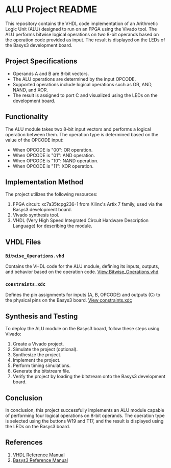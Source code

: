 # ALU Project README

This repository contains the VHDL code implementation of an Arithmetic Logic Unit (ALU) designed to run on an FPGA using the Vivado tool. The ALU performs bitwise logical operations on two 8-bit operands based on the operation code provided as input. The result is displayed on the LEDs of the Basys3 development board.

## Project Specifications
- Operands A and B are 8-bit vectors.
- The ALU operations are determined by the input OPCODE.
- Supported operations include logical operations such as OR, AND, NAND, and XOR.
- The result is assigned to port C and visualized using the LEDs on the development board.

## Functionality
The ALU module takes two 8-bit input vectors and performs a logical operation between them. The operation type is determined based on the value of the OPCODE input:
- When OPCODE is "00": OR operation.
- When OPCODE is "01": AND operation.
- When OPCODE is "10": NAND operation.
- When OPCODE is "11": XOR operation.

## Implementation Method
The project utilizes the following resources:
1. FPGA circuit: xc7a35tcpg236-1 from Xilinx's Artix 7 family, used via the Basys3 development board.
2. Vivado synthesis tool.
3. VHDL (Very High Speed Integrated Circuit Hardware Description Language) for describing the module.

## VHDL Files
### `Bitwise_Operations.vhd`
Contains the VHDL code for the ALU module, defining its inputs, outputs, and behavior based on the operation code. [View Bitwise_Operations.vhd](./Bitwise_Operations.vhd)


### `constraints.xdc`
Defines the pin assignments for inputs (A, B, OPCODE) and outputs (C) to the physical pins on the Basys3 board. [View constraints.xdc](./constraints.xdc)


## Synthesis and Testing
To deploy the ALU module on the Basys3 board, follow these steps using Vivado:
1. Create a Vivado project.
2. Simulate the project (optional).
3. Synthesize the project.
4. Implement the project.
5. Perform timing simulations.
6. Generate the bitstream file.
7. Verify the project by loading the bitstream onto the Basys3 development board.

## Conclusion
In conclusion, this project successfully implements an ALU module capable of performing four logical operations on 8-bit operands. The operation type is selected using the buttons W19 and T17, and the result is displayed using the LEDs on the Basys3 board.

## References
1. [VHDL Reference Manual](http://www.ics.uci.edu/~jmoorkan/vhdlref/Synario%20VHDL%20Manual.pdf)
2. [Basys3 Reference Manual](https://reference.digilentinc.com/reference/programmable-logic/basys-3/reference-manual)
